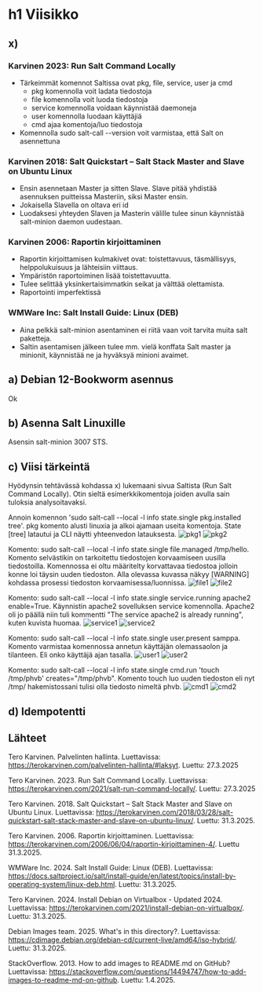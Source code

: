 # h1 Viisikko
## x)
### Karvinen 2023: Run Salt Command Locally
- Tärkeimmät komennot Saltissa ovat pkg, file, service, user ja cmd
  - pkg komennolla voit ladata tiedostoja
  - file komennolla voit luoda tiedostoja
  - service komennolla voidaan käynnistää daemoneja
  - user komennolla luodaan käyttäjiä
  - cmd ajaa komentoja/luo tiedostoja
- Komennolla sudo salt-call --version voit varmistaa, että Salt on asennettuna

### Karvinen 2018: Salt Quickstart – Salt Stack Master and Slave on Ubuntu Linux
- Ensin asennetaan Master ja sitten Slave. Slave pitää yhdistää asennuksen puitteissa Masteriin, siksi Master ensin.
- Jokaisella Slavella on oltava eri id
- Luodaksesi yhteyden Slaven ja Masterin välille tulee sinun käynnistää salt-minion daemon uudestaan.

### Karvinen 2006: Raportin kirjoittaminen
- Raportin kirjoittamisen kulmakivet ovat: toistettavuus, täsmällisyys, helppolukuisuus ja lähteisiin viittaus.
- Ympäristön raportoiminen lisää toistettavuutta.
- Tulee selittää yksinkertaisimmatkin seikat ja välttää olettamista.
- Raportointi imperfektissä

### WMWare Inc: Salt Install Guide: Linux (DEB)
- Aina pelkkä salt-minion asentaminen ei riitä vaan voit tarvita muita salt paketteja.
- Saltin asentamisen jälkeen tulee mm. vielä konffata Salt master ja minionit, käynnistää ne ja hyväksyä minioni avaimet.

## a) Debian 12-Bookworm asennus
Ok

## b) Asenna Salt Linuxille
Asensin salt-minion 3007 STS.

## c) Viisi tärkeintä
Hyödynsin tehtävässä kohdassa x) lukemaani sivua Saltista (Run Salt Command Locally). Otin sieltä esimerkkikomentoja joiden avulla sain tuloksia analysoitavaksi.

Annoin komennon 'sudo salt-call --local -l info state.single pkg.installed tree'. pkg komento alusti linuxia ja alkoi ajamaan useita komentoja. State [tree] latautui ja CLI näytti yhteenvedon latauksesta.
![pkg1](https://github.com/samulinen/palvelintenhallinta/blob/0f89224409f2178000843183091681a2ee893727/pkgkomento_komennot.png)
![pkg2](https://github.com/samulinen/palvelintenhallinta/blob/0f89224409f2178000843183091681a2ee893727/pkgkomento_yhteenveto.png)

Komento: sudo salt-call --local -l info state.single file.managed /tmp/hello. Komento selvästikin on tarkoitettu tiedostojen korvaamiseen uusilla tiedostoilla. Komennossa ei oltu määritelty korvattavaa tiedostoa jolloin konne loi täysin uuden tiedoston. Alla olevassa kuvassa näkyy [WARNING] kohdassa prosessi tiedoston korvaamisessa/luonnissa.
![file1](https://github.com/samulinen/palvelintenhallinta/blob/0f89224409f2178000843183091681a2ee893727/file1.png)
![file2](https://github.com/samulinen/palvelintenhallinta/blob/0f89224409f2178000843183091681a2ee893727/file2.png)

Komento: sudo salt-call --local -l info state.single service.running apache2 enable=True. Käynnistin apache2 sovelluksen service komennolla. Apache2 oli jo päällä niin tuli kommentti "The service apache2 is already running", kuten kuvista huomaa.
![service1](https://github.com/samulinen/palvelintenhallinta/blob/0f89224409f2178000843183091681a2ee893727/service1.png)
![service2](https://github.com/samulinen/palvelintenhallinta/blob/0f89224409f2178000843183091681a2ee893727/service2.png)

Komento: sudo salt-call --local -l info state.single user.present samppa. Komento varmistaa komennossa annetun käyttäjän olemassaolon ja tilanteen. Eli onko käyttäjä ajan tasalla.
![user1](https://github.com/samulinen/palvelintenhallinta/blob/0f89224409f2178000843183091681a2ee893727/user1.png)
![user2](https://github.com/samulinen/palvelintenhallinta/blob/0f89224409f2178000843183091681a2ee893727/user2.png)

Komento: sudo salt-call --local -l info state.single cmd.run 'touch /tmp/phvb' creates="/tmp/phvb". Komento touch luo uuden tiedoston eli nyt /tmp/ hakemistossani tulisi olla tiedosto nimeltä phvb.
![cmd1](https://github.com/samulinen/palvelintenhallinta/blob/0f89224409f2178000843183091681a2ee893727/cmd1.png)
![cmd2](https://github.com/samulinen/palvelintenhallinta/blob/0f89224409f2178000843183091681a2ee893727/cmd2.png)

## d) Idempotentti



## Lähteet
Tero Karvinen. Palvelinten hallinta. Luettavissa: https://terokarvinen.com/palvelinten-hallinta/#laksyt. Luettu: 27.3.2025

Tero Karvinen. 2023. Run Salt Command Locally. Luettavissa: https://terokarvinen.com/2021/salt-run-command-locally/. Luettu: 27.3.2025

Tero Karvinen. 2018. Salt Quickstart – Salt Stack Master and Slave on Ubuntu Linux. Luettavissa: https://terokarvinen.com/2018/03/28/salt-quickstart-salt-stack-master-and-slave-on-ubuntu-linux/. Luettu: 31.3.2025.

Tero Karvinen. 2006. Raportin kirjoittaminen. Luettavissa: https://terokarvinen.com/2006/06/04/raportin-kirjoittaminen-4/. Luettu 31.3.2025.

WMWare Inc. 2024. Salt Install Guide: Linux (DEB). Luettavissa: https://docs.saltproject.io/salt/install-guide/en/latest/topics/install-by-operating-system/linux-deb.html. Luettu: 31.3.2025.

Tero Karvinen. 2024. Install Debian on Virtualbox - Updated 2024. Luettavissa: https://terokarvinen.com/2021/install-debian-on-virtualbox/. Luettu: 31.3.2025.

Debian Images team. 2025. What's in this directory?. Luettavissa: https://cdimage.debian.org/debian-cd/current-live/amd64/iso-hybrid/. Luettu: 31.3.2025.

StackOverflow. 2013. How to add images to README.md on GitHub? Luettavissa: https://stackoverflow.com/questions/14494747/how-to-add-images-to-readme-md-on-github. Luettu: 1.4.2025.
